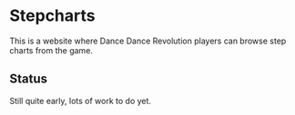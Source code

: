 # Stepcharts

This is a website where Dance Dance Revolution players can browse step charts from the game.

## Status

Still quite early, lots of work to do yet.


